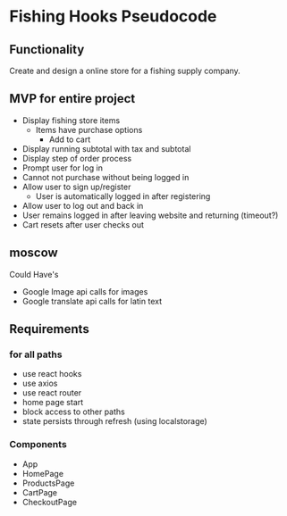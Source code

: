 # Fishing Hooks Pseudocode

## Functionality
Create and design a online store for a fishing supply company.

## MVP for entire project
- Display fishing store items
  - Items have purchase options
    - Add to cart
- Display running subtotal with tax and subtotal
- Display step of order process
- Prompt user for log in
- Cannot not purchase without being logged in
- Allow user to sign up/register
  - User is automatically logged in after registering
- Allow user to log out and back in
- User remains logged in after leaving website and returning (timeout?)
- Cart resets after user checks out

## moscow
Could Have's
- Google Image api calls for images
- Google translate api calls for latin text

## Requirements
### for all paths
- use react hooks
- use axios
- use react router
- home page start
- block access to other paths
- state persists through refresh (using localstorage)

### Components
- App
- HomePage
- ProductsPage
- CartPage
- CheckoutPage



